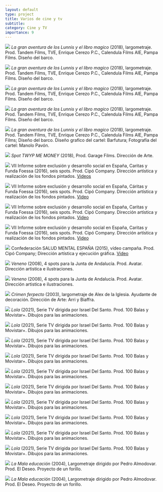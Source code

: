 ```yaml
---
layout: default
type: project
title: Varios de cine y tv
subtitle:
category: Cine y TV
importance: 9
---
```

![](41.jpg)
*La gran aventura de los Lunnis y el libro magico* (2018), largometraje. Prod. Tandem Films, TVE, Enrique Cerezo P.C., Calendula Films AIE, Pampa Films. Diseño del barco.

![](42.jpg)
*La gran aventura de los Lunnis y el libro magico* (2018), largometraje. Prod. Tandem Films, TVE, Enrique Cerezo P.C., Calendula Films AIE, Pampa Films. Diseño del barco.

![](43.jpg)
*La gran aventura de los Lunnis y el libro magico* (2018), largometraje. Prod. Tandem Films, TVE, Enrique Cerezo P.C., Calendula Films AIE, Pampa Films. Diseño del barco.

![](44.jpg)
*La gran aventura de los Lunnis y el libro magico* (2018), largometraje. Prod. Tandem Films, TVE, Enrique Cerezo P.C., Calendula Films AIE, Pampa Films. Diseño del barco.

![](45.jpg)
*La gran aventura de los Lunnis y el libro magico* (2018), largometraje. Prod. Tandem Films, TVE, Enrique Cerezo P.C., Calendula Films AIE, Pampa Films; Diseño del barco. Diseño grafico del cartel: Barfutura; Fotografía del cartel: Manolo Pavón.

![](40.jpg)
*Spot TWYP ME MONEY* (2018), Prod. Garage Films. Dirección de Arte.

![](32.jpg)
VII Informe sobre exclusión y desarrollo social en España, Caritas y Funda
Foessa (2016), seis spots. Prod. Cipó Company. Dirección artística y realización de los fondos pintados.
[Videos](https://www.youtube.com/channel/UCZ7PynCkyqbWPFZrMquXTxA)

![](33.jpg)
VII Informe sobre exclusión y desarrollo social en España, Cáritas y Funda
Foessa (2016), seis spots. Prod. Cipó Company. Dirección artística y realización de los fondos pintados.
[Video](https://www.youtube.com/watch?v=EDvGWKzlWoI)

![](34.jpg)
VII Informe sobre exclusión y desarrollo social en España, Caritas y Funda
Foessa (2016), seis spots. Prod. Cipó Company. Dirección artística y realización de los fondos pintados.
[Video](https://www.youtube.com/watch?v=K_S6vgT4kiQ)

![](35.jpg)
VII Informe sobre exclusión y desarrollo social en España, Caritas y Funda
Foessa (2016), seis spots. Prod. Cipó Company. Dirección artística y realización de los fondos pintados.
[Video](https://www.youtube.com/watch?v=W1CtJVmo1dQ)

![](39.jpg)
Confederación SALUD MENTAL ESPAÑA (2015), vídeo campaña. Prod. Cipó Company; Dirección artística y ejecución gráfica.
[Video](https://www.youtube.com/watch?v=WlClkgB8Xmg)

![](01.jpg)
*Veneno* (2008), 4 spots para la Junta de Andalucía. Prod. Avatar. Dirección artistica e ilustraciones.

![](02.jpg)
*Veneno* (2008), 4 spots para la Junta de Andalucía. Prod. Avatar. Dirección artistica e ilustraciones.

![](03.jpg)
*Crimen ferpecto* (2003), largometraje de Alex de la Iglesia. Ayudante de decoración. Dirección de Arte: Arri y Biaffra.

![](04.jpg)
*Lola* (2021), Serie TV dirigida por Israel Del Santo. Prod. 100 Balas y Movistar+. Dibujos para las animaciones.

![](05.jpg)
*Lola* (2021), Serie TV dirigida por Israel Del Santo. Prod. 100 Balas y Movistar+. Dibujos para las animaciones.

![](06.jpg)
*Lola* (2021), Serie TV dirigida por Israel Del Santo. Prod. 100 Balas y Movistar+. Dibujos para las animaciones.

![](07.jpg)
*Lola* (2021), Serie TV dirigida por Israel Del Santo. Prod. 100 Balas y Movistar+. Dibujos para las animaciones.

![](08.jpg)
*Lola* (2021), Serie TV dirigida por Israel Del Santo. Prod. 100 Balas y Movistar+. Dibujos para las animaciones.

![](09.jpg)
*Lola* (2021), Serie TV dirigida por Israel Del Santo. Prod. 100 Balas y Movistar+. Dibujos para las animaciones.

![](10.jpg)
*Lola* (2021), Serie TV dirigida por Israel Del Santo. Prod. 100 Balas y Movistar+. Dibujos para las animaciones.

![](11.jpg)
*Lola* (2021), Serie TV dirigida por Israel Del Santo. Prod. 100 Balas y Movistar+. Dibujos para las animaciones.

![](12.jpg)
*Lola* (2021), Serie TV dirigida por Israel Del Santo. Prod. 100 Balas y Movistar+. Dibujos para las animaciones.

![](13.jpg)
*Lola* (2021), Serie TV dirigida por Israel Del Santo. Prod. 100 Balas y Movistar+. Dibujos para las animaciones.

![](15.jpg)
*La Mala educación* (2004), Largometraje dirigido por Pedro Almodovar. Prod. El Deseo. Proyecto de un forillo.

![](16.jpg)
*La Mala educación* (2004), Largometraje dirigido por Pedro Almodovar. Prod. El Deseo. Proyecto de un forillo.
